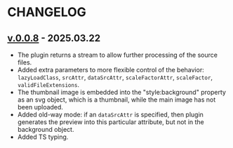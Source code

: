 <!--
 @since 2025.03.22, 06:17
 @changed 2025.03.22, 23:11
-->

# CHANGELOG

## [v.0.0.8](https://github.com/lilliputten/gulp-embed-lqip-as-background/releases/tag/v.0.0.8) - 2025.03.22

- The plugin returns a stream to allow further processing of the source files.
- Added extra parameters to more flexible control of the behavior: `lazyLoadClass`, `srcAttr`, `dataSrcAttr`, `scaleFactorAttr`, `scaleFactor`, `validFileExtensions`.
- The thumbnail image is embedded into the "style:background" property as an svg object, which is a thumbnail, while the main image has not been uploaded.
- Added old-way mode: if an `dataSrcAttr` is specified, then plugin generates the preview into this particular attribute, but not in the background object.
- Added TS typing.
